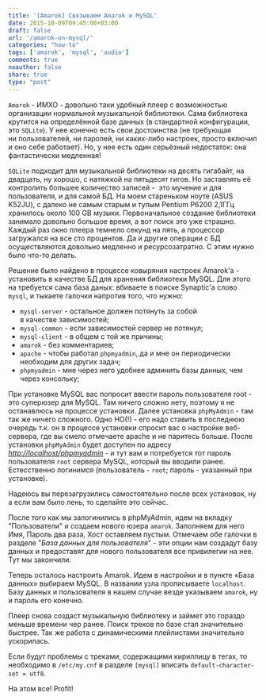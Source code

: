 ```yaml
---
title: '[Amarok] Связываем Amarok и MySQL'
date: 2015-10-09T09:45:00+03:00
draft: false
url: '/amarok-on-mysql/'
categories: "how-to"
tags: ['amarok', 'mysql', 'audio']
comments: true
noauthor: false
share: true
type: "post"
---
```



`Amarok` - ИМХО - довольно таки удобный плеер с возможностью организации нормальной музыкальной библиотеки. Сама библиотека крутится на определённой базе данных (в стандартной конфигурации, это `SQLite`). У нее конечно есть свои достоинства (не требующая ни пользователей, ни паролей, ни каких-либо настроек, просто включил и оно себе работает). Но, у нее есть один серьёзный недостаток: она фантастически медленная!

`SQLite` подходит для музыкальной библиотеки на десять гигабайт, на двадцать, ну хорошо, с натяжкой на пятьдесят гигов. Но заставлять её контролить большее количество записей -  это мучение и для пользователя, и для самой БД. На моем стареньком ноуте (ASUS K52JU), с далеко не самым старым и тупым Pentium P6200 2,1ГГц хранилось около 100 GB музыки. Первоначальное создание библиотеки занимало довольно большое время, а вот поиск  это уже страшно. Каждый раз окно плеера темнело секунд на пять, а процессор загружался на все сто процентов. Да и другие операции с БД осуществляются довольно медленно и ресурсозатратно. С этим нужно было что-то делать.

Решение было найдено в процессе ковыряния настроек Amarok'а - установить в качестве БД для хранения библиотеки MySQL. Для этого на требуется сама база даных: вбиваете в поиске Synaptic'а слово `mysql`, и тыкаете галочки напротив того, что нужно:

-   `mysql-server` - остальное должен потянуть за собой в качестве зависимостей;
-   `mysql-common` - если зависимостей сервер не потянул;
-   `mysql-client` - в общем с той же причины;
-   `amarok` - без комментариев;
-   `apache` - чтобы работал `phpmyadmin`, да и мне он периодически необходим для других задач;
-   `phpmyadmin` - мне через него удобнее админить базы данных, чем через консольку;

При установке MySQL вас попросит ввести пароль пользователя root - это суперюзер для MySQL. Там ничего сложно нету, поэтому я не останавлюсь на процессе установки. Далее установка `phpMyAdmin` - там так же ничего сложного. Одно НО(!) - его надо ставить в последнюю очередь т.к. он в процессе установки спросит вас о настройке веб-сервера, где вы смело отмечаете apache и не паритесь больше. После установки `phpMyAdmin` будет доступен по адресу *[http://localhost/phpmyadmin](http://localhost/phpmyadmin)* - и тут вам и потребуется тот пароль пользователя `root` сервера MySQL, который вы вводили ранее. Естесственно логинимся (пользователь - `root`; пароль - указанный при установке).

Надеюсь вы перезагрузились самостоятельно после всех установок, ну а если вам было лень, то сделайте это сейчас.

После того как мы залогинились в phpMyAdmin, идем на вкладку "Пользователи" и создаем нового юзера `amarok`. Заполняем для него Имя, Пароль два раза, Хост оставляем пустым. Отмечаем обе галочки в разделе "*База данных для пользователя*" - эти опции нам создадут базу данных и предоставят для нового пользователя все привилегии на нее. Тут мы закончили.

Теперь осталось настроить Amarok. Идем в настройки и в пункте «База данных» выбираем MySQL. В названии узла прописываете `localhost`. Базу данных и пользователя в нашем случае везде указываем `amarok`, ну и пароль его конечно.

Плеер снова создаст музыкальную библиотеку и займет это гораздо меньше времени чер ранее. Поиск треков по базе стал значительно быстрее. Так же работа с динамическими плейлистами значительно ускорилась.

Если будут проблемы с треками, содержащими кириллицу в тегах, то необходимо в `/etc/my.cnf` в разделе `[mysql]` вписать `default-character-set = utf8`.

На этом все! Profit!
